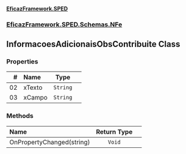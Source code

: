 #### [EficazFramework.SPED](EficazFrameworkSPED.md 'EficazFramework SPED')
### [EficazFramework.SPED.Schemas.NFe](EficazFramework.SPED.Schemas.NFe.md 'EficazFramework.SPED.Schemas.NFe')

## InformacoesAdicionaisObsContribuite Class
### Properties

| # | Name | Type | |
| ---: | :--- | :---: | :--- |
| 02 | xTexto | `String` |  |
| 03 | xCampo | `String` |  |
### Methods

| Name | Return Type | |
| :--- | :---: | :--- |
| OnPropertyChanged(string) | `Void` |  |
